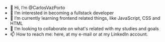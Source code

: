 - 👋 Hi, I’m @CarlosVazPorto
- 👀 I’m interested in becoming a fullstack developer
- 🌱 I’m currently learning frontend related things, like JavaScript, CSS and HTML
- 💞️ I’m looking to collaborate on what's related with my studies and goals
- 📫 How to reach me: here, at my e-mail or at my LinkedIn account.

<!---
CarlosVazPorto/CarlosVazPorto is a ✨ special ✨ repository because its `README.md` (this file) appears on your GitHub profile.
You can click the Preview link to take a look at your changes.
--->

